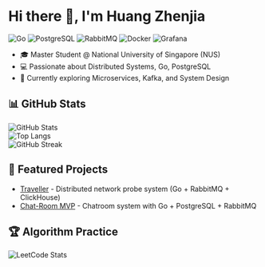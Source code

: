 # Hi there 👋, I'm Huang Zhenjia  
![Go](https://img.shields.io/badge/Go-00ADD8?logo=go&logoColor=white)
![PostgreSQL](https://img.shields.io/badge/PostgreSQL-316192?logo=postgresql&logoColor=white)
![RabbitMQ](https://img.shields.io/badge/RabbitMQ-FF6600?logo=rabbitmq&logoColor=white)
![Docker](https://img.shields.io/badge/Docker-2496ED?logo=docker&logoColor=white)
![Grafana](https://img.shields.io/badge/Grafana-F46800?logo=grafana&logoColor=white)

- 🎓 Master Student @ National University of Singapore (NUS)  
- 💻 Passionate about Distributed Systems, Go, PostgreSQL  
- 🌱 Currently exploring Microservices, Kafka, and System Design

## 📊 GitHub Stats
![GitHub Stats](https://github-readme-stats.vercel.app/api?username=HZHENJ&show_icons=true&theme=radical&count_private=true)  
![Top Langs](https://github-readme-stats.vercel.app/api/top-langs/?username=HZHENJ&layout=compact&theme=radical)  
![GitHub Streak](https://streak-stats.demolab.com?user=HZHENJ&theme=highcontrast)

## 🚀 Featured Projects  
- [Traveller](https://github.com/HZHENJ/traveller) - Distributed network probe system (Go + RabbitMQ + ClickHouse)  
- [Chat-Room MVP](https://github.com/HZHENJ/chat-room) - Chatroom system with Go + PostgreSQL + RabbitMQ

## 🏆 Algorithm Practice  
![LeetCode Stats](https://leetcard.jacoblin.cool/HZHENJ?theme=unicorn&font=Noto%20Sans%20Lisu&site=cn)
